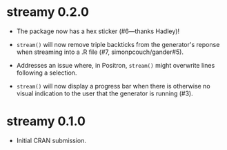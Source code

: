 # streamy 0.2.0

* The package now has a hex sticker (#6—thanks Hadley)!

* `stream()` will now remove triple backticks from the generator's reponse
  when streaming into a .R file (#7, simonpcouch/gander#5). 

* Addresses an issue where, in Positron, `stream()` might overwrite lines
  following a selection. 
  
* `stream()` will now display a progress bar when there is otherwise no
  visual indication to the user that the generator is running (#3).

# streamy 0.1.0

* Initial CRAN submission.
